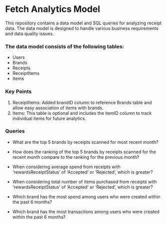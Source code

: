 # Fetch Analytics Model
This repository contains a data model and SQL queries for analyzing receipt data. The data model is designed to handle various business requirements and data quality issues.

### The data model consists of the following tables:
- Users
- Brands
- Receipts
- ReceiptItems
- Items

### Key Points

1. ReceiptItems: Added brandID column to reference Brands table and allow easy association of items with brands.
2. Items: This table is optional and includes the itemID column to track individual items for future analytics. 

### Queries 
- What are the top 5 brands by receipts scanned for most recent month?

- How does the ranking of the top 5 brands by receipts scanned for the recent month compare to the ranking for the previous month?
  
- When considering average spend from receipts with 'rewardsReceiptStatus’ of ‘Accepted’ or ‘Rejected’, which is greater?
  
- When considering total number of items purchased from receipts with 'rewardsReceiptStatus’ of ‘Accepted’ or ‘Rejected’, which is greater?
  
- Which brand has the most spend among users who were created within the past 6 months?
  
- Which brand has the most transactions among users who were created within the past 6 months?

